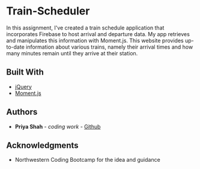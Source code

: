 # Train-Scheduler

In this assignment, I've created a train schedule application that incorporates Firebase to host arrival and departure data. My app retrieves and manipulates this information with Moment.js. This website provides up-to-date information about various trains, namely their arrival times and how many minutes remain until they arrive at their station.


## Built With

* [jQuery](https://jquery.com/) 
* [Moment.js](https://momentjs.com/docs/) 


## Authors

* **Priya Shah** - *coding work* - [Github](https://github.com/PriyaDOIT)

## Acknowledgments
* Northwestern Coding Bootcamp for the idea and guidance
